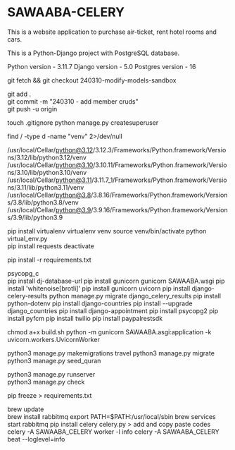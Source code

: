 # SAWAABA-CELERY

This is a website application to purchase air-ticket, rent hotel rooms and cars.

This is a Python-Django project with PostgreSQL database.

Python version - 3.11.7
Django version - 5.0
Postgres version - 16

git fetch && git checkout 240310-modify-models-sandbox

git add .        
git commit -m "240310 - add member cruds"   
git push -u origin  

touch .gitignore 
python manage.py createsuperuser

find / -type d -name "venv" 2>/dev/null

/usr/local/Cellar/python@3.12/3.12.3/Frameworks/Python.framework/Versions/3.12/lib/python3.12/venv
/usr/local/Cellar/python@3.10/3.10.11/Frameworks/Python.framework/Versions/3.10/lib/python3.10/venv
/usr/local/Cellar/python@3.11/3.11.7_1/Frameworks/Python.framework/Versions/3.11/lib/python3.11/venv
/usr/local/Cellar/python@3.8/3.8.16/Frameworks/Python.framework/Versions/3.8/lib/python3.8/venv
/usr/local/Cellar/python@3.9/3.9.16/Frameworks/Python.framework/Versions/3.9/lib/python3.9


pip install virtualenv
virtualenv venv
source venv/bin/activate
python virtual_env.py   
pip install requests
deactivate

pip install -r requirements.txt

psycopg_c  
pip install dj-database-url
pip install gunicorn
gunicorn SAWAABA.wsgi
pip install 'whitenoise[brotli]'
pip install gunicorn uvicorn
pip install django-celery-results
python manage.py migrate django_celery_results
pip install python-dotenv
pip install django-countries
pip install --upgrade django_countries
pip install django-appointment
pip install psycopg2
pip install pyfcm
pip install twilio
pip install paypalrestsdk




chmod a+x build.sh
python -m gunicorn SAWAABA.asgi:application -k uvicorn.workers.UvicornWorker

python3 manage.py makemigrations travel
python3 manage.py migrate 
python3 manage.py seed_quran

python3 manage.py runserver              
python3 manage.py check

pip freeze > requirements.txt

brew update  
brew install rabbitmq 
export PATH=$PATH:/usr/local/sbin
brew services start rabbitmq
pip install celery
celery.py > add and copy paste codes
celery -A SAWAABA_CELERY worker -l info
celery -A SAWAABA_CELERY beat --loglevel=info


<!-- https://docs.render.com/deploy-django -->
<!-- https://www.youtube.com/watch?v=wczWm8j4v9w -->
<!-- pip install celery -->
<!-- brew install rabbitmq -->
<!-- brew reinstall rabbitmq  -->
<!-- brew services list -->
<!-- brew services info rabbitmq -->
<!-- rabbitmq-server start -->
<!-- brew services stop rabbitmq -->
<!-- brew services disable rabbitmq -->
<!-- brew services start rabbitmq -->
<!-- brew services restart rabbitmq -->
<!-- celery -A SAWAABA worker --loglevel=info -->
<!-- celery -A SAWAABA beat --loglevel=info -->

<!-- pip install django-scheduler -->
<!-- pip freeze -->
<!-- python manage.py makemigrations -->
<!-- python3.11 manage.py migrate schedule -->
<!-- https://django-scheduler.readthedocs.io/en/latest/install.html -->


<!-- pip install django-appointment -->
<!-- http://127.0.0.1:8000/appointment/app-admin/appointments/ -->
<!-- https://pypi.org/project/django-appointment/ -->
<!-- https://github.com/adamspd/django-appointment/blob/main/docs/explanation.md -->

<!-- pip install twilio -->

<!-- source /home/pftit276/virtualenv/sawaaba/travel/templates/travel/3.11/bin/activate && cd /home/pftit276/sawaaba/travel/templates/travel -->
